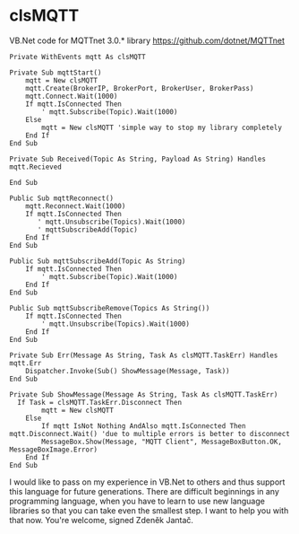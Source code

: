 # clsMQTT
VB.Net code for MQTTnet 3.0.* library
https://github.com/dotnet/MQTTnet

    Private WithEvents mqtt As clsMQTT

    Private Sub mqttStart()
        mqtt = New clsMQTT
        mqtt.Create(BrokerIP, BrokerPort, BrokerUser, BrokerPass)
        mqtt.Connect.Wait(1000)
        If mqtt.IsConnected Then
            ' mqtt.Subscribe(Topic).Wait(1000)
        Else
            mqtt = New clsMQTT 'simple way to stop my library completely
        End If
    End Sub

    Private Sub Received(Topic As String, Payload As String) Handles mqtt.Recieved
        	
    End Sub

    Public Sub mqttReconnect()
        mqtt.Reconnect.Wait(1000)
        If mqtt.IsConnected Then
           ' mqtt.Unsubscribe(Topics).Wait(1000) 
           ' mqttSubscribeAdd(Topic)
        End If
    End Sub

    Public Sub mqttSubscribeAdd(Topic As String)
        If mqtt.IsConnected Then
            ' mqtt.Subscribe(Topic).Wait(1000)
        End If
    End Sub

    Public Sub mqttSubscribeRemove(Topics As String())
        If mqtt.IsConnected Then
            ' mqtt.Unsubscribe(Topics).Wait(1000)
        End If
    End Sub

    Private Sub Err(Message As String, Task As clsMQTT.TaskErr) Handles mqtt.Err
        Dispatcher.Invoke(Sub() ShowMessage(Message, Task))
    End Sub

    Private Sub ShowMessage(Message As String, Task As clsMQTT.TaskErr)
	  If Task = clsMQTT.TaskErr.Disconnect Then
            mqtt = New clsMQTT 
        Else
            If mqtt IsNot Nothing AndAlso mqtt.IsConnected Then mqtt.Disconnect.Wait() 'due to multiple errors is better to disconnect
            MessageBox.Show(Message, "MQTT Client", MessageBoxButton.OK, MessageBoxImage.Error)
        End If
    End Sub

I would like to pass on my experience in VB.Net to others and thus support this language for future generations. There are difficult beginnings in any programming language, when you have to learn to use new language libraries so that you can take even the smallest step. I want to help you with that now. You're welcome, signed Zdeněk Jantač.
